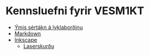 # Kennsluefni fyrir VESM1KT

- [Ýmis sértákn á lyklaborðinu](./lyklabordid.md)
- [Markdown](./markdown.md)
- [Inkscape](./inkscape.md)
    - [Laserskurðu](./laserskurdur.md)
